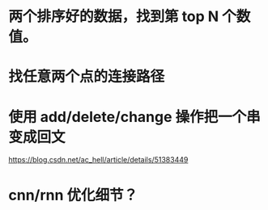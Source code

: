# 两个排序好的数据，找到第 top N 个数值。
# 找任意两个点的连接路径
# 使用 add/delete/change 操作把一个串变成回文
https://blog.csdn.net/ac_hell/article/details/51383449
# cnn/rnn 优化细节？
